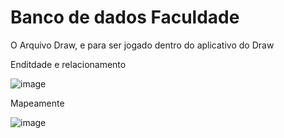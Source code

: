 # Banco de dados Faculdade

O Arquivo Draw, e para ser jogado dentro do aplicativo do Draw

Enditdade e relacionamento

![image](https://user-images.githubusercontent.com/89309834/159077153-a347c5f3-d9d9-4801-9283-c1845bfb629b.png)

Mapeamente

![image](https://user-images.githubusercontent.com/89309834/159077193-621a5d32-6b53-4205-96d7-c5be86205a97.png)
